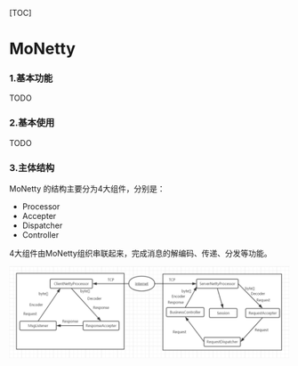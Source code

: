 [TOC]

# MoNetty

### 1.基本功能

TODO

### 2.基本使用

TODO

### 3.主体结构

MoNetty 的结构主要分为4大组件，分别是：

+ Processor
+ Accepter
+ Dispatcher
+ Controller

4大组件由MoNetty组织串联起来，完成消息的解编码、传递、分发等功能。

![主体结构][1]
                    
[1]: ./images/structure.png "structure.png"
